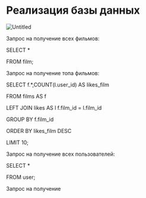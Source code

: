# Реализация базы данных

![Untitled](https://github.com/user-attachments/assets/c2391d77-842f-4897-b035-2af42220021b)

Запрос на получение всех фильмов:

SELECT *

FROM film;

Запрос на получение топа фильмов:

SELECT f.*,COUNT(l.user_id) AS likes_film

FROM films AS f 

LEFT JOIN likes AS l f.film_id = l.film_id

GROUP BY f.film_id

ORDER BY likes_film DESC

LIMIT 10;

Запрос на получение всех пользователей:

SELECT *

FROM user;

Запрос на получение 

